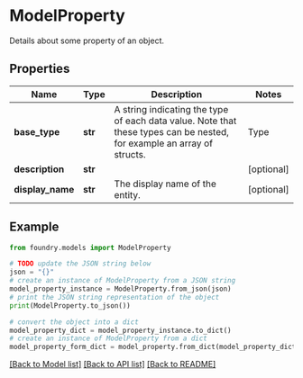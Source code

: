 # ModelProperty

Details about some property of an object.

## Properties

Name | Type | Description | Notes
------------ | ------------- | ------------- | -------------
**base_type** | **str** | A string indicating the type of each data value. Note that these types can be nested, for example an array of structs.  | Type                | JSON value                                                                                                        | |---------------------|-------------------------------------------------------------------------------------------------------------------| | Array               | \`Array\<T>\`, where \`T\` is the type of the array elements, e.g. \`Array\<String>\`.                                    | | Attachment          | \`Attachment\`                                                                                                      | | Boolean             | \`Boolean\`                                                                                                         | | Byte                | \`Byte\`                                                                                                            | | Date                | \`LocalDate\`                                                                                                       | | Decimal             | \`Decimal\`                                                                                                         | | Double              | \`Double\`                                                                                                          | | Float               | \`Float\`                                                                                                           | | Integer             | \`Integer\`                                                                                                         | | Long                | \`Long\`                                                                                                            | | OntologyObject      | \`OntologyObject\<T>\` where \`T\` is the API name of the referenced object type.                                      | | Short               | \`Short\`                                                                                                           | | String              | \`String\`                                                                                                          | | Struct              | \`Struct\<T>\` where \`T\` contains field name and type pairs, e.g. \`Struct\<{ firstName: String, lastName: string }>\`  | | Timeseries          | \`TimeSeries\<T>\` where \`T\` is either \`String\` for an enum series or \`Double\` for a numeric series.                 | | Timestamp           | \`Timestamp\`                                                                                                       |  |
**description** | **str** |  | \[optional\]
**display_name** | **str** | The display name of the entity. | \[optional\]

## Example

```python
from foundry.models import ModelProperty

# TODO update the JSON string below
json = "{}"
# create an instance of ModelProperty from a JSON string
model_property_instance = ModelProperty.from_json(json)
# print the JSON string representation of the object
print(ModelProperty.to_json())

# convert the object into a dict
model_property_dict = model_property_instance.to_dict()
# create an instance of ModelProperty from a dict
model_property_form_dict = model_property.from_dict(model_property_dict)
```

[\[Back to Model list\]](../README.md#documentation-for-models) [\[Back to API list\]](../README.md#documentation-for-api-endpoints) [\[Back to README\]](../README.md)
